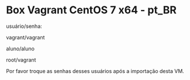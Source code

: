 # Box Vagrant CentOS 7 x64 - pt_BR

usuário/senha:

vagrant/vagrant

aluno/aluno

root/vagrant

Por favor troque as senhas desses usuários após a importação desta VM.

